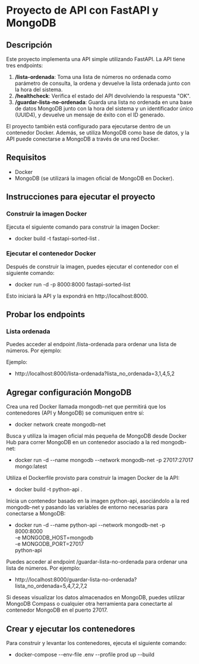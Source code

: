 # Proyecto de API con FastAPI y MongoDB

## Descripción

Este proyecto implementa una API simple utilizando FastAPI. La API tiene tres endpoints:

1. **/lista-ordenada**: Toma una lista de números no ordenada como parámetro de consulta, la ordena y devuelve la lista ordenada junto con la hora del sistema.
2. **/healthcheck**: Verifica el estado del API devolviendo la respuesta "OK".
3. **/guardar-lista-no-ordenada**: Guarda una lista no ordenada en una base de datos MongoDB junto con la hora del sistema y un identificador único (UUID4), y devuelve un mensaje de éxito con el ID generado.

El proyecto también está configurado para ejecutarse dentro de un contenedor Docker. Además, se utiliza MongoDB como base de datos, y la API puede conectarse a MongoDB a través de una red Docker.

## Requisitos

- Docker
- MongoDB (se utilizará la imagen oficial de MongoDB en Docker).

## Instrucciones para ejecutar el proyecto

### Construir la imagen Docker

Ejecuta el siguiente comando para construir la imagen Docker:

- docker build -t fastapi-sorted-list .

### Ejecutar el contenedor Docker

Después de construir la imagen, puedes ejecutar el contenedor con el siguiente comando:

- docker run -d -p 8000:8000 fastapi-sorted-list

Esto iniciará la API y la expondrá en http://localhost:8000.

## Probar los endpoints

### Lista ordenada

Puedes acceder al endpoint /lista-ordenada para ordenar una lista de números. Por ejemplo:

Ejemplo:
- http://localhost:8000/lista-ordenada?lista_no_ordenada=3,1,4,5,2

## Agregar configuración MongoDB

Crea una red Docker llamada mongodb-net que permitirá que los contenedores (API y MongoDB) se comuniquen entre sí:

- docker network create mongodb-net

Busca y utiliza la imagen oficial más pequeña de MongoDB desde Docker Hub para correr MongoDB en un contenedor asociado a la red mongodb-net:

- docker run -d --name mongodb --network mongodb-net -p 27017:27017 mongo:latest

Utiliza el Dockerfile provisto para construir la imagen Docker de la API:

- docker build -t python-api .

Inicia un contenedor basado en la imagen python-api, asociándolo a la red mongodb-net y pasando las variables de entorno necesarias para conectarse a MongoDB:

- docker run -d --name python-api --network mongodb-net -p 8000:8000 \
  -e MONGODB_HOST=mongodb \
  -e MONGODB_PORT=27017 \
  python-api

Puedes acceder al endpoint /guardar-lista-no-ordenada para ordenar una lista de números. Por ejemplo:
- http://localhost:8000/guardar-lista-no-ordenada?lista_no_ordenada=5,4,7,2,7,2

Si deseas visualizar los datos almacenados en MongoDB, puedes utilizar MongoDB Compass o cualquier otra herramienta para conectarte al contenedor MongoDB en el puerto 27017.


## Crear y ejecutar los contenedores

Para construir y levantar los contenedores, ejecuta el siguiente comando:
- docker-compose --env-file .env --profile prod up --build